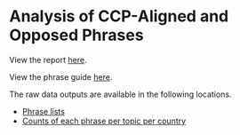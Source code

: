# Analysis of CCP-Aligned and Opposed Phrases

View the report [here](https://github.com/doublethinklab/media-alignment-2022/blob/main/media-alignment-2022.md).

View the phrase guide [here](https://github.com/doublethinklab/media-alignment-2022/blob/main/phrase_guide.md).

The raw data outputs are available in the following locations.
- [Phrase lists](https://github.com/doublethinklab/media-alignment-2022/blob/main/data.csv)
- [Counts of each phrase per topic per country](https://github.com/doublethinklab/media-alignment-2022/tree/main/country_topic_phrases)
